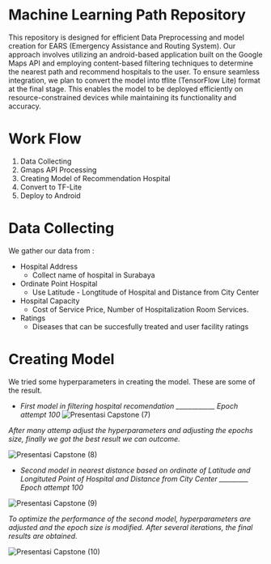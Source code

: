# Machine Learning Path Repository 
This repository is designed for efficient Data Preprocessing and model creation for EARS (Emergency Assistance and Routing System). Our approach involves utilizing an android-based application built on the Google Maps API and employing content-based filtering techniques to determine the nearest path and recommend hospitals to the user. To ensure seamless integration, we plan to convert the model into tflite (TensorFlow Lite) format at the final stage. This enables the model to be deployed efficiently on resource-constrained devices while maintaining its functionality and accuracy.
# Work Flow 
1. Data Collecting 
2. Gmaps API Processing
3. Creating Model of Recommendation Hospital 
4. Convert to TF-Lite
5. Deploy to Android 
# Data Collecting 
We gather our data from :
- Hospital Address
   - Collect name of hospital in Surabaya 
- Ordinate Point Hospital
   - Use Latitude - Longtitude of Hospital and Distance from City Center
- Hospital Capacity
   - Cost of Service Price, Number of Hospitalization Room Services.
- Ratings 
   - Diseases that can be succesfully treated and user facility ratings 
# Creating Model 
We tried some hyperparameters in creating the model. These are some of the result.

- *First model in filtering hospital recomendation ____________ Epoch attempt 100*
![Presentasi Capstone (7)](https://github.com/abelyoshuara/ears-project/assets/128933031/4213d095-ea2c-488e-9de2-19a1ae25fd67)

*After many attemp adjust the hyperparameters and adjusting the epochs size, finally we got the best result we can outcome.*

![Presentasi Capstone (8)](https://github.com/abelyoshuara/ears-project/assets/128933031/30c3500e-253e-41bf-b948-c48a20ae874d)

- *Second model in nearest distance based on ordinate of Latitude and Longituted  Point of Hospital and Distance from City Center
_________ Epoch attempt 100*

![Presentasi Capstone (9)](https://github.com/abelyoshuara/ears-project/assets/128933031/50a194ff-b7ab-4081-9904-b85325b4e0da)

*To optimize the performance of the second model, hyperparameters are adjusted and the epoch size is modified. After several iterations, the final results are obtained.*

![Presentasi Capstone (10)](https://github.com/abelyoshuara/ears-project/assets/128933031/fce44b51-35a6-4bd2-a29b-5bbee65644f3)





